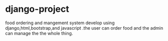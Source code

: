 # django-project
food ordering and mangement system develop using django,html,bootstrap,and javascript .the user can order food and the admin can manage the the whole thing.
